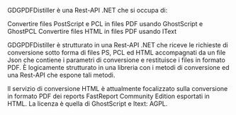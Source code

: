 GDGPDFDistiller è una Rest-API .NET che si occupa di:

Convertire files PostScript e PCL in files PDF usando GhostScript e GhostPCL
Convertire files HTML in files PDF usando IText

GDGPDFDistiller è strutturato in una Rest-API .NET che riceve le richieste di conversione sotto forma di files PS, PCL ed HTML accompagnati da un file Json che contiene i parametri di conversione
e restituisce i files in formato PDF. 
È logicamente strutturato in una libreria con i metodi di conversione ed una Rest-API che espone tali metodi.

Il servizio di conversione HTML è attualmente focalizzato sulla conversione in formato PDF dei reports FastReport Community Edition esportati in HTML.
La licenza è quella di GhostScript e Itext: AGPL.
